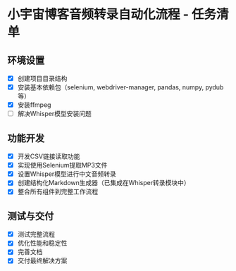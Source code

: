 # 小宇宙博客音频转录自动化流程 - 任务清单

## 环境设置
- [x] 创建项目目录结构
- [x] 安装基本依赖包（selenium, webdriver-manager, pandas, numpy, pydub等）
- [x] 安装ffmpeg
- [ ] 解决Whisper模型安装问题

## 功能开发
- [x] 开发CSV链接读取功能
- [x] 实现使用Selenium提取MP3文件
- [x] 设置Whisper模型进行中文音频转录
- [x] 创建结构化Markdown生成器（已集成在Whisper转录模块中）
- [x] 整合所有组件到完整工作流程

## 测试与交付
- [x] 测试完整流程
- [x] 优化性能和稳定性
- [x] 完善文档
- [x] 交付最终解决方案

